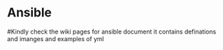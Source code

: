 # Ansible

#Kindly check the wiki pages for ansible document it contains definations and imanges and examples of yml 
